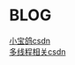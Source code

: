 # BLOG
<a href="https://blog.csdn.net/u013142781/article/details/50830754" target="_blank">小宝鸽csdn<a/></br>
<a href="https://blog.csdn.net/qq_34337272/article/details/79680771?spm=a2c4e.11153940.blogcont570636.16.3c0379b9JksFfp" target="_blank">多线程相关csdn<a/>
  
  
